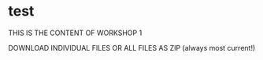 # test

THIS IS THE CONTENT OF WORKSHOP 1

DOWNLOAD INDIVIDUAL FILES OR ALL FILES AS ZIP (always most current!)
